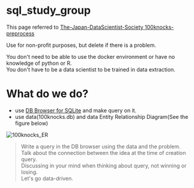 # sql_study_group

This page referred to [The-Japan-DataScientist-Society 100knocks-preprocess](https://github.com/The-Japan-DataScientist-Society/100knocks-preprocess)  

Use for non-profit purposes, but delete if there is a problem.  


You don't need to be able to use the docker environment or have no knowledge of python or R.  
You don't have to be a data scientist to be trained in data extraction.  

# What do we do?

- use [DB Browser for SQLite](https://sqlitebrowser.org/) and make query on it.  
- use data(100knocks.db) and data Entity Relationship Diagram(See the figure below)  

![100knocks_ER](https://user-images.githubusercontent.com/52575713/95284975-9ef87180-089a-11eb-8890-8a161e4fb2c2.png)  


> Write a query in the DB browser using the data and the problem.  
Talk about the connection between the idea at the time of creation query.   
Discussing in your mind when thinking about query, not winning or losing.  
Let's go data-driven.  


